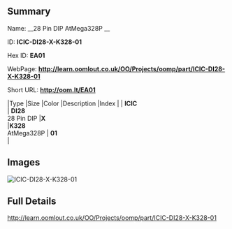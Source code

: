 

## Summary
 
Name: __28 Pin DIP AtMega328P __

ID: __ICIC-DI28-X-K328-01__

Hex ID: __EA01__

WebPage: __http://learn.oomlout.co.uk/OO/Projects/oomp/part/ICIC-DI28-X-K328-01__

Short URL: __http://oom.lt/EA01__


|Type   |Size   |Color   |Description   |Index   |
| __ICIC__ <br>  | __DI28__<br>28 Pin DIP   |__X__<br>    |__K328__<br>AtMega328P    | __01__<br>  |


## Images
![ICIC-DI28-X-K328-01](http://oomlout.com/oomp-gen/parts/ICIC-DI28-X-K328-01/ICIC-DI28-X-K328-01_420.jpg)

## Full Details

 http://learn.oomlout.co.uk/OO/Projects/oomp/part/ICIC-DI28-X-K328-01

